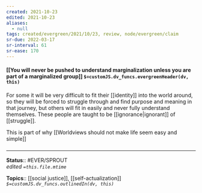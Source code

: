 ```yaml
---
created: 2021-10-23
edited: 2021-10-23
aliases:
  - null
tags: created/evergreen/2021/10/23, review, node/evergreen/claim
sr-due: 2022-03-17
sr-interval: 61
sr-ease: 170
---
```


#### [[You will never be pushed to understand marginalization unless you are part of a marginalized group]] `$=customJS.dv_funcs.evergreenHeader(dv, this)`

For some it will be very difficult to fit their [[identity]] into the world around, so they will be forced to struggle through and find purpose and meaning in that journey, but others will fit in easily and never fully understand themselves. These people are taught to be [[ignorance|ignorant]] of [[struggle]].

This is part of why [[Worldviews should not make life seem easy and simple]]
### <hr class="footnote"/>

**Status**:: #EVER/SPROUT  
*edited `=this.file.mtime`*

**Topics**:: [[social justice]], [[self-actualization]]
*`$=customJS.dv_funcs.outlinedIn(dv, this)`*
